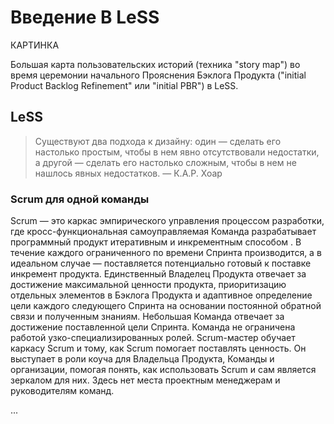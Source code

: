 # Введение В LeSS

КАРТИНКА

Большая карта пользовательских историй (техника "story map") во время церемонии начального Прояснения Бэклога Продукта ("initial Product Backlog Refinement" или "initial PBR") в LeSS.

## LeSS

> Существуют два подхода к дизайну:
> один — сделать его настолько простым, чтобы в нем явно отсутствовали недостатки,
> а другой — сделать его настолько сложным, чтобы
> в нем не нашлось явных недостатков.
> — К.А.Р. Хоар

### Scrum для одной команды

Scrum — это каркас эмпирического управления процессом разработки, где кросс-функциональная самоуправляемая Команда разрабатывает программный продукт итеративным и инкрементным способом . В течение каждого ограниченного по времени Спринта производится, а в идеальном случае — поставляется потенциально готовый к поставке инкремент продукта. Единственный Владелец Продукта отвечает за достижение максимальной ценности продукта, приоритизацию отдельных элементов в Бэклога Продукта и адаптивное определение цели каждого следующего Спринта на основании постоянной обратной связи и полученным знаниям. Небольшая Команда отвечает за достижение поставленной цели Спринта. Команда не ограничена работой узко-специализированных ролей. Scrum-мастер обучает каркасу Scrum и тому, как Scrum помогает поставлять ценность. Он выступает в роли коуча для Владельца Продукта, Команды и организации, помогая понять, как использовать Scrum и сам является зеркалом для них. Здесь нет места проектным менеджерам и руководителям команд.

...
